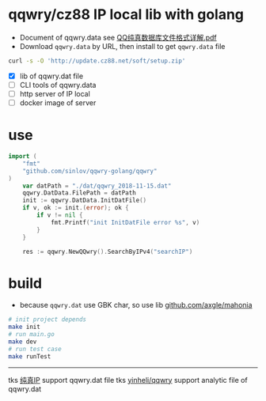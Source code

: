 # qqwry/cz88 IP local lib with golang

- Document of qqwry.data see [QQ纯真数据库文件格式详解.pdf](doc/QQ纯真数据库文件格式详解.pdf)
- Download `qqwry.data` by URL, then install to get `qqwry.data` file

```sh
curl -s -O 'http://update.cz88.net/soft/setup.zip'
```

- [x] lib of qqwry.dat file
- [ ] CLI tools of qqwry.data
- [ ] http server of IP local
- [ ] docker image of server

# use

```go
import (
	"fmt"
	"github.com/sinlov/qqwry-golang/qqwry"
)
	var datPath = "./dat/qqwry_2018-11-15.dat"
	qqwry.DatData.FilePath = datPath
	init := qqwry.DatData.InitDatFile()
	if v, ok := init.(error); ok {
		if v != nil {
			fmt.Printf("init InitDatFile error %s", v)
		}
	}

	res := qqwry.NewQQwry().SearchByIPv4("searchIP")
```

# build

- because `qqwry.dat` use GBK char, so use lib [github.com/axgle/mahonia](https://github.com/axgle/mahonia)

```bash
# init project depends
make init
# run main.go
make dev
# run test case
make runTest
```

---------

tks [纯真IP](http://www.cz88.net/) support qqwry.dat file
tks [yinheli/qqwry](https://github.com/yinheli/qqwry) support analytic file of qqwry.dat